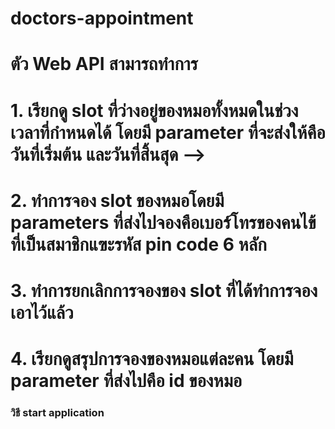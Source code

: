 # doctors-appointment

# ตัว Web API สามารถทําการ
# 1. เรียกดู slot ที่ว่างอยู่ของหมอทั้งหมดในช่วงเวลาที่กำหนดได้ โดยมี parameter ที่จะส่งให้คือ วันที่เริ่มต้น และวันที่สิ้นสุด -->
<!-- 
API: Get Free Slot 
Method: Get 

Path: /doctors-appointment/v1/free-slots
Description: เรียกดู slot ว่างของหมอทั้งหมด และสามารถระบุช่วงเวลาได้โดย 
ใส่ Query String ตาม format นี้ time=from:2021-10-09T17:00:00.000Z,to:2021-10-15T17:00:00.000Z
Example Point: http://localhost:6001/doctors-appointment/v1/free-slots?time=from:2021-10-09T01:59:00.000Z,to:2021-10-15T17:00:00.000Z

Path: /doctors-appointment/v1/free-slots/doctors/:doctorId
Description: เรียกดู slot ว่างของหมอคนที่ต้องการดูเท่านั้น และสามารถระบุช่วงเวลาได้โดย 
 ใส่ Query String ตาม format นี้ time=from:2021-10-09T17:00:00.000Z,to:2021-10-15T17:00:00.000Z
Example Point: http://localhost:6001/doctors-appointment/v1/free-slots/doctors/001?time=from:2021-10-09T17:00:00.000Z,to:2021-10-15T17:00:00.000Z 
-->

# 2. ทำการจอง slot ของหมอโดยมี parameters ที่ส่งไปจองคือเบอร์โทรของคนไข้ที่เป็นสมาชิกแฃะรหัส pin code 6 หลัก
<!-- 
API: Create Appointment Doctor 
Method: Post 

Path: /doctors-appointment/v1/appointments
Description: ทำการเก็บบันทึกการนัดหมายของคนไข้ โดยคนไข้หนึ่งคนสามารถนัดได้แค่หนึ่งการนัดหมาย
Example Point: http://localhost:6001/doctors-appointment/v1/appointments
 -->

# 3. ทำการยกเลิกการจองของ slot ที่ได้ทำการจองเอาไว้แล้ว
<!-- 
API: Cancel Appointment 
Method: Delete 

Path: /doctors-appointment/v1/appointments/patients/:patient_id
Description: ลบรายการนัดหมาย และทำการคืน slot ว่างเข้าสู่ระบบ
Example Point: http://localhost:6001/doctors-appointment/v1/appointments/patients/3
 -->

# 4. เรียกดูสรุปการจองของหมอแต่ละคน โดยมี parameter ที่ส่งไปคือ id ของหมอ
<!-- 
API: List Appointment 
Method: Get 

Path: /doctors-appointment/v1/appointments/doctors/:doctorId
Description: แสดงรายการนัดหมายของหมอแต่ละคน
Example Point: http://localhost:6001/doctors-appointment/v1/appointments/doctors/002
 -->

### วิธี start application
 <!-- 
 0. เตรียมข้อมูล หมอ และ คนไข้ ด้วยคำสั่งตามด้านล่าง
    > node init/initial-data.js
 1. start application ด้วยคำสั่งตามด้านล่าง
    > npm i
    > npm start
 2. ใช้ collection postman ที่แนบในเมล ใช้ในการทดสอบยิงได้ค่ะ
  -->